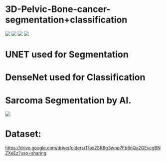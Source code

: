 # 3D-Pelvic-Bone-cancer-segmentation+classification


![](https://github.com/basharbme/3D-Pelvic-Bone-cancer-segmentation-and-classification/blob/main/0_IMG-20211028-WA0022.jpg)
![](https://github.com/basharbme/3D-Pelvic-Bone-cancer-segmentation-and-classification/blob/main/FB_IMG_1634756330907.jpg)
![](https://github.com/basharbme/3D-Pelvic-Bone-cancer-segmentation-and-classification/blob/main/IMG-20211028-WA0021.jpg)
![](https://github.com/basharbme/3D-Pelvic-Bone-cancer-segmentation-and-classification/blob/main/1635431306917_IMG-20211028-WA0023.jpg)

# UNET used for Segmentation 
# DenseNet used for Classification


# Sarcoma Segmentation by AI.
![](https://github.com/basharbme/3D-Pelvic-Bone-cancer-classification/blob/main/33333.PNG)



# Dataset:
https://drive.google.com/drive/folders/17ox2SK8g3wpp7Fb6nQx2GEvcgBNZXeEz?usp=sharing

